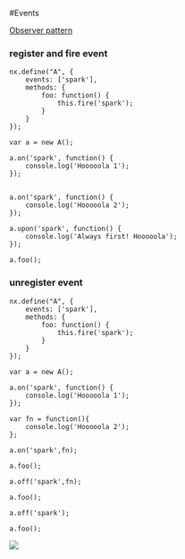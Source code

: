 #Events

[Observer pattern](https://en.wikipedia.org/wiki/Observer_pattern)

### register and fire event



    nx.define("A", {
        events: ['spark'],
        methods: {
            foo: function() {
                this.fire('spark');
            }
        }
    });

    var a = new A();

    a.on('spark', function() {
        console.log('Hooooola 1');
    });


    a.on('spark', function() {
        console.log('Hooooola 2');
    });

    a.upon('spark', function() {
        console.log('Always first! Hooooola');
    });

    a.foo();


### unregister event

    nx.define("A", {
        events: ['spark'],
        methods: {
            foo: function() {
                this.fire('spark');
            }
        }
    });

    var a = new A();

    a.on('spark', function() {
        console.log('Hooooola 1');
    });

    var fn = function(){
        console.log('Hooooola 2');
    };

    a.on('spark',fn);

    a.foo();

    a.off('spark',fn);

    a.foo();

    a.off('spark');

    a.foo();


 ![](https://upload.wikimedia.org/wikipedia/commons/8/8d/Observer.svg)

